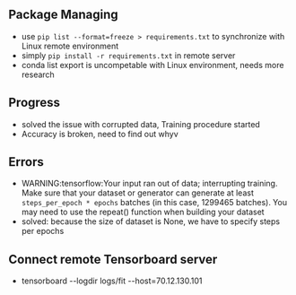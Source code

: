 ## Package Managing
- use `pip list --format=freeze > requirements.txt` to synchronize with Linux remote environment
- simply `pip install -r requirements.txt` in remote server
- conda list export is uncompetable with Linux environment, needs more research

## Progress
- solved the issue with corrupted data, Training procedure started
- Accuracy is broken, need to find out whyv

## Errors
- WARNING:tensorflow:Your input ran out of data; interrupting training. Make sure that your dataset or generator can generate at least `steps_per_epoch * epochs` batches (in this case, 1299465 batches). You may need to use the repeat() function when building your dataset
- solved: because the size of dataset is None, we have to specify steps per epochs

## Connect remote Tensorboard server
- tensorboard --logdir logs/fit --host=70.12.130.101 
